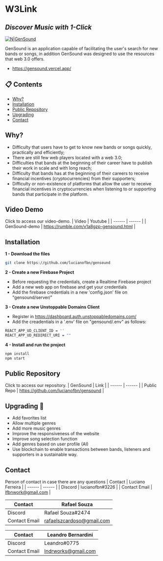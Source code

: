 # W3**Link**
## _Discover Music with 1-Click_

[![N|GenSound](https://imgur.com/CeFh0Uk.png)](https://gensound.vercel.app)

GenSound is an application capable of facilitating the user's search for 
new bands or songs, in addition GenSound was designed to use the 
resources that web 3.0 offers.

- https://gensound.vercel.app/

## 📋 Contents
- [Why?](#why?)
- [Installation](#installation)
- [Public Repository](#public-repository)
- [Upgrading](#upgrading)
- [Contact](#contact)

## Why?

- Difficulty that users have to get to know new bands or songs quickly, practically and efficiently;
- There are still few web players located with a web 3.0;
- Difficulties that bands at the beginning of their career have to publish their work in scale and with long reach;
- Difficulty that bands has at the beginning of their careers to receive financial incentives (cryptocurrencies) from their supporters;
- Difficulty or non-existence of platforms that allow the user to receive financial incentives in cryptocurrencies when listening to or supporting bands that participate in the platform. 

## Video Demo

Click to access our video-demo.
| Video | Youtube |
| ------ | ------ |
| GenSound-demo | https://rumble.com/v1a8gzp-gensound.html |

## Installation
**1 - Download the files**
```sh
git clone https://github.com/lucianofbn/gensound
```

**2 - Create a new Firebase Project**
- Before requesting the credentials, create a Realtime Firebase project
- Add a new web app on firebase and get your credentials
- Add the firebase credentials in a new 'config.json' file on "gensound/server/"

**3 - Create a new Unstoppable Domains Client**

- Register in https://dashboard.auth.unstoppabledomains.com/
- Add the creadentials in a '.env' file on "gensound/.env" as follows:
 ```sh
REACT_APP_UD_CLIENT_ID = ''
REACT_APP_UD_REDIRECT_URI = ""
```

**4 - Install and run the project**
 ```sh
npm install
npm start
```

## Public Repository
Click to access our repository.
| GenSound | Link |
| ------ | ------ |
| Public Repo | https://github.com/lucianofbn/gensound |

## Upgrading 🚀

- Add favorites list
- Allow multiple genres
- Add more music genres
- Improve the responsiveness of the website
- Improve song selection function
- Add genres based on user profile (AI)
- Use blockchain to enable transactions between bands, listeners and supporters in a sustainable way. 

## Contact 

Person of contact in case there are any questions 
| Contact | Luciano Ferreira |
| ------ | ------ |
| Discord | lucianofbn#3226 |
| Contact Email | lfbnwork@gmail.com |

| Contact | Rafael Souza | 
| ------ | ------ |
| Discord | Rafael Souza#2474 |
| Contact Email | rafaelszcardoso@gmail.com |

| Contact | Leandro Bernardini |
| ------ | ------ |
| Discord | Leandro#0775 |
| Contact Email | lndrworks@gmail.com |

